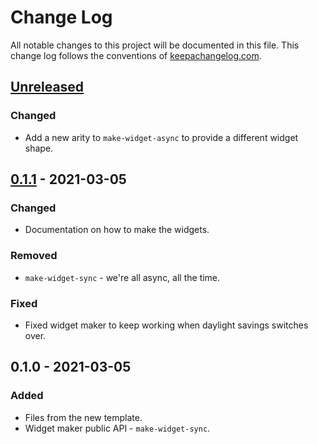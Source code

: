 # Change Log
All notable changes to this project will be documented in this file. This change log follows the conventions of [keepachangelog.com](http://keepachangelog.com/).

## [Unreleased]
### Changed
- Add a new arity to `make-widget-async` to provide a different widget shape.

## [0.1.1] - 2021-03-05
### Changed
- Documentation on how to make the widgets.

### Removed
- `make-widget-sync` - we're all async, all the time.

### Fixed
- Fixed widget maker to keep working when daylight savings switches over.

## 0.1.0 - 2021-03-05
### Added
- Files from the new template.
- Widget maker public API - `make-widget-sync`.

[Unreleased]: https://github.com/your-name/ringtest/compare/0.1.1...HEAD
[0.1.1]: https://github.com/your-name/ringtest/compare/0.1.0...0.1.1
